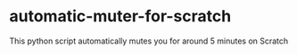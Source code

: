 # automatic-muter-for-scratch
This python script automatically mutes you for around 5 minutes on Scratch
